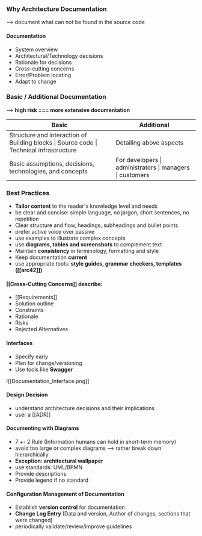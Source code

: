 
### Why Architecture Documentation
--> document what can not be found in the source code
#### Documentation
- System overview
- Architectural/Technology decisions
- Rationale for decisions
- Cross-cutting concerns
- Error/Problem locating
- Adapt to change

### Basic / Additional Documentation
--> **high risk === more extensive documentation**

| Basic                                                                                   | Additional                                                |
| --------------------------------------------------------------------------------------- | --------------------------------------------------------- |
| Structure and interaction of Building blocks \| Source code \| Technical infrastructure | Detailing above aspects                                   |
| Basic assumptions, decisions, technologies, and concepts                                | For developers \| administrators \| managers \| customers |

### Best Practices
- **Tailor content** to the reader's knowledge level and needs
- be clear and concise: simple language, no jargon, short sentences, no repetition
- Clear structure and flow, headings, subheadings and bullet points
- prefer active voice over passive
- use examples to illustrate complex concepts
- use **diagrams, tables and screenshots** to complement text
- Maintain **consistency** in terminology, formatting and style
- Keep documentation **current**
- use appropriate tools: **style guides, grammar checkers, templates ([[arc42]])**

 #### [[Cross-Cutting Concerns]] describe:
 - [[Requirements]] 
 - Solution outline
 - Constraints 
 - Rationale
 - Risks
 - Rejected Alternatives

#### Interfaces
- Specify early
- Plan for change/versioning
- Use tools like **Swagger**

![[Documentation_Interface.png]]
#### Design Decision
- understand architecture decisions and their implications
- user a [[ADR]]

#### Documenting with Diagrams
- 7 +- 2 Rule (Information humans can hold in short-term memory)
- avoid too large or complex diagrams --> rather break down hierarchically
- **Exception: architectural wallpaper**
- use standards: UML/BPMN
- Provide descriptions
- Provide legend if no standard

#### Configuration Management of Documentation
- Establish **version control** for documentation
- **Change Log Entry** (Data and version, Author of changes, sections that were changed)
- periodically validate/review/improve guidelines